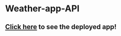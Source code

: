 # Weather-app-API

## [Click here](https://jlong4223.github.io/Weather-app-API/) to see the deployed app!
